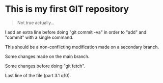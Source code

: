 # This is my first GIT repository
> Not true actually...

I add an extra line before doing "git commit -va" in order to "add" and "commit" with a single command.

This should be a non-conflicting modification made on a secondary branch.

Some changes made on the main branch.

Some changes before doing "git fetch".

Last line of the file (part 3.1 q10).